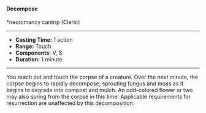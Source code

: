 #### Decompose
*necromancy cantrip (Cleric)
___
- **Casting Time:** 1 action
- **Range:** Touch
- **Components:** V, S
- **Duration:** 1 minute
---
You reach out and touch the corpse of a creature. Over the next minute, the corpse begins to rapidly decompose, sprouting fungus and moss as it begins to degrade into compost and mulch. An odd-colored flower or two may also spring from the corpse in this time. Applicable requirements for resurrection are unaffected by this decomposition.